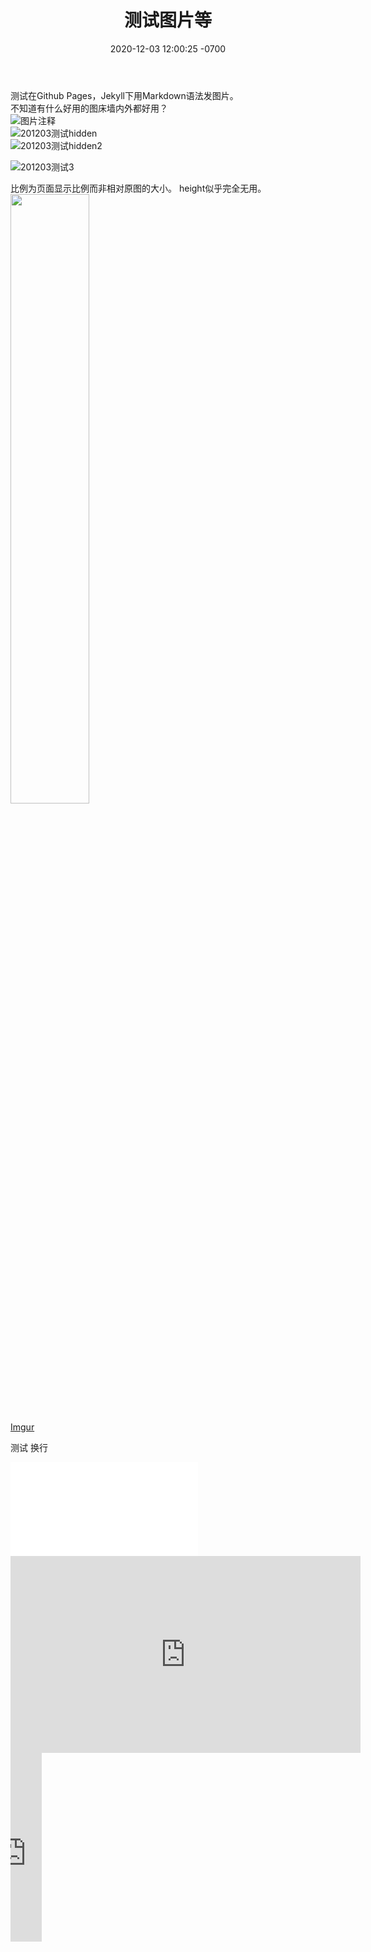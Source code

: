 ﻿---
layout: post
title:  "测试图片等"
date:   2020-12-03 12:00:25 -0700
categories: Jekyll
---
测试在Github Pages，Jekyll下用Markdown语法发图片。  
不知道有什么好用的图床墙内外都好用？  
![图片注释](图片源链接)  
![201203测试hidden](//imgur.com/a/T3KDpPJ)  
![201203测试hidden2](//imgur.com/a/nCKKaLW)  
  
![201203测试3](https://i.imgur.com/gpvJn26.jpg)  
  
比例为页面显示比例而非相对原图的大小。
height似乎完全无用。
<img src="https://i.imgur.com/gpvJn26.jpg" width="50%" />  
  
[Imgur](https://imgur.com/8cV3Eno)  
  
测试
换行

<iframe src="//player.bilibili.com/player.html?aid=3778391&bvid=BV1Rs411X7m9&cid=6069674&page=1" scrolling="no" border="0" frameborder="no" framespacing="0" allowfullscreen="true"> </iframe>
<br>

<iframe width="560" height="315" src="https://player.bilibili.com/player.html?aid=3778391&bvid=BV1Rs411X7m9&cid=6069674&page=1&high_quality=1" scrolling="no" border="0" frameborder="no" framespacing="0" allowfullscreen="true"> </iframe>
<br>

<div style="position: relative; padding: 30% 45%;">
<iframe style="position: absolute; width: 10%; height: 100%; left: 0; top: 0;" src="https://player.bilibili.com/player.html?aid=3778391&bvid=BV1Rs411X7m9&cid=6069674&page=1&high_quality=1" frameborder="no" scrolling="no"></iframe>
</div>
